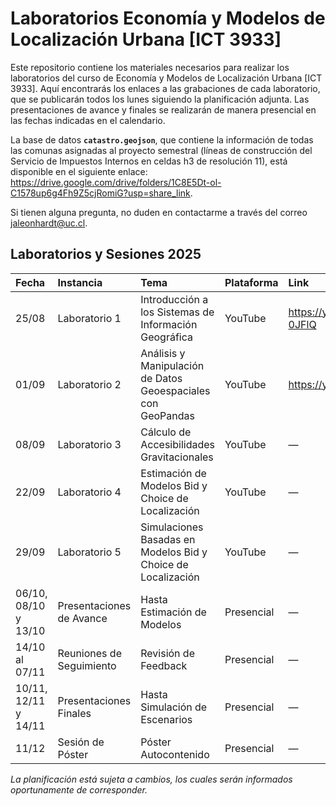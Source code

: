 # Laboratorios Economía y Modelos de Localización Urbana [ICT 3933]

Este repositorio contiene los materiales necesarios para realizar los laboratorios del curso de Economía y Modelos de Localización Urbana [ICT 3933]. Aquí encontrarás los enlaces a las grabaciones de cada laboratorio, que se publicarán todos los lunes siguiendo la planificación adjunta. Las presentaciones de avance y finales se realizarán de manera presencial en las fechas indicadas en el calendario.

La base de datos **`catastro.geojson`**, que contiene la información de todas las comunas asignadas al proyecto semestral (líneas de construcción del Servicio de Impuestos Internos en celdas h3 de resolución 11), está disponible en el siguiente enlace: https://drive.google.com/drive/folders/1C8E5Dt-ol-C1578up6g4Fh9Z5cjRomiG?usp=share_link.

Si tienen alguna pregunta, no duden en contactarme a través del correo [jaleonhardt@uc.cl](mailto:jaleonhardt@uc.cl).

## Laboratorios y Sesiones 2025

| Fecha | Instancia | Tema | Plataforma | Link |
|:------|:----------|:-----|:-----------|:-----|
| 25/08 | Laboratorio 1 | Introducción a los Sistemas de Información Geográfica | YouTube | https://youtu.be/ukO95-0JFlQ |
| 01/09 | Laboratorio 2 | Análisis y Manipulación de Datos Geoespaciales con GeoPandas | YouTube | https://youtu.be/PYHnKoxy7_I |
| 08/09 | Laboratorio 3 | Cálculo de Accesibilidades Gravitacionales | YouTube | — |
| 22/09 | Laboratorio 4 | Estimación de Modelos Bid y Choice de Localización | YouTube | — |
| 29/09 | Laboratorio 5 | Simulaciones Basadas en Modelos Bid y Choice de Localización | YouTube | — |
| 06/10, 08/10 y 13/10 | Presentaciones de Avance | Hasta Estimación de Modelos | Presencial | — |
| 14/10 al 07/11 | Reuniones de Seguimiento | Revisión de Feedback | Presencial | — |
| 10/11, 12/11 y 14/11 | Presentaciones Finales | Hasta Simulación de Escenarios | Presencial | — |
| 11/12 | Sesión de Póster | Póster Autocontenido | Presencial | — |

*La planificación está sujeta a cambios, los cuales serán informados oportunamente de corresponder.*
